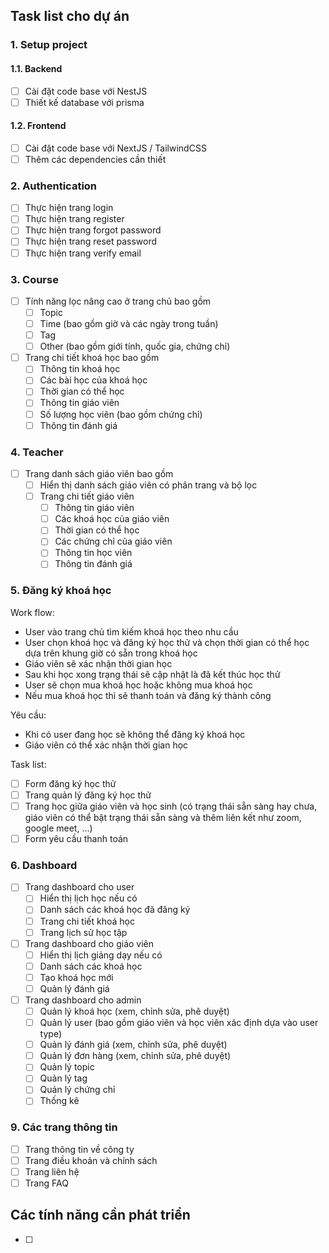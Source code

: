## Task list cho dự án

### 1. Setup project

#### 1.1. Backend

- [ ] Cài đặt code base với NestJS
- [ ] Thiết kế database với prisma

#### 1.2. Frontend

- [ ] Cài đặt code base với NextJS / TailwindCSS
- [ ] Thêm các dependencies cần thiết

### 2. Authentication

- [ ] Thực hiện trang login
- [ ] Thực hiện trang register
- [ ] Thực hiện trang forgot password
- [ ] Thực hiện trang reset password
- [ ] Thực hiện trang verify email

### 3. Course

- [ ] Tính năng lọc nâng cao ở trang chủ bao gồm
  - [ ] Topic
  - [ ] Time (bao gồm giờ và các ngày trong tuần)
  - [ ] Tag
  - [ ] Other (bao gồm giới tính, quốc gia, chứng chỉ)

- [ ] Trang chi tiết khoá học bao gồm
  - [ ] Thông tin khoá học
  - [ ] Các bài học của khoá học
  - [ ] Thời gian có thể học
  - [ ] Thông tin giáo viên
  - [ ] Số lượng học viên (bao gồm chứng chỉ)
  - [ ] Thông tin đánh giá

### 4. Teacher

- [ ] Trang danh sách giáo viên bao gồm
  - [ ] Hiển thị danh sách giáo viên có phân trang và bộ lọc
  - [ ] Trang chi tiết giáo viên
    - [ ] Thông tin giáo viên
    - [ ] Các khoá học của giáo viên
    - [ ] Thời gian có thể học
    - [ ] Các chứng chỉ của giáo viên
    - [ ] Thông tin học viên
    - [ ] Thông tin đánh giá

### 5. Đăng ký khoá học

Work flow:

- User vào trang chủ tìm kiếm khoá học theo nhu cầu
- User chọn khoá học và đăng ký học thử và chọn thời gian có thể học dựa trên khung giờ có sẵn trong khoá học
- Giáo viên sẽ xác nhận thời gian học
- Sau khi học xong trạng thái sẽ cập nhật là đã kết thúc học thử
- User sẽ chọn mua khoá học hoặc không mua khoá học
- Nếu mua khoá học thì sẽ thanh toán và đăng ký thành công

Yêu cầu:

- Khi có user đang học sẽ không thể đăng ký khoá học
- Giáo viên có thể xác nhận thời gian học

Task list:

- [ ] Form đăng ký học thử
- [ ] Trang quản lý đăng ký học thử
- [ ] Trang học giữa giáo viên và học sinh (có trạng thái sẵn sàng hay chưa, giáo viên có thể bật trạng thái sẵn sàng và thêm liên kết như zoom, google meet, ...)
- [ ] Form yêu cầu thanh toán

### 6. Dashboard

- [ ] Trang dashboard cho user
  - [ ] Hiển thị lịch học nếu có
  - [ ] Danh sách các khoá học đã đăng ký
  - [ ] Trang chi tiết khoá học
  - [ ] Trang lịch sử học tập

- [ ] Trang dashboard cho giáo viên
  - [ ] Hiển thị lịch giảng dạy nếu có
  - [ ] Danh sách các khoá học
  - [ ] Tạo khoá học mới
  - [ ] Quản lý đánh giá

- [ ] Trang dashboard cho admin
  - [ ] Quản lý khoá học (xem, chỉnh sửa, phê duyệt)
  - [ ] Quản lý user (bao gồm giáo viên và học viên xác định dựa vào user type)
  - [ ] Quản lý đánh giá (xem, chỉnh sửa, phê duyệt)
  - [ ] Quản lý đơn hàng (xem, chỉnh sửa, phê duyệt)
  - [ ] Quản lý topic
  - [ ] Quản lý tag
  - [ ] Quản lý chứng chỉ
  - [ ] Thống kê

### 9. Các trang thông tin

- [ ] Trang thông tin về công ty
- [ ] Trang điều khoản và chính sách
- [ ] Trang liên hệ
- [ ] Trang FAQ

## Các tính năng cần phát triển

- [ ]
